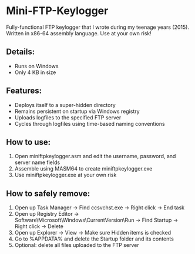# Mini-FTP-Keylogger
Fully-functional FTP keylogger that I wrote during my teenage years (2015). Written in x86-64 assembly language. Use at your own risk!

## Details:
- Runs on Windows
- Only 4 KB in size

## Features:
- Deploys itself to a super-hidden directory
- Remains persistent on startup via Windows registry
- Uploads logfiles to the specified FTP server
- Cycles through logfiles using time-based naming conventions

## How to use:
1. Open miniftpkeylogger.asm and edit the username, password, and server name fields
2. Assemble using MASM64 to create miniftpkeylogger.exe
3. Use miniftpkeylogger.exe at your own risk

## How to safely remove:
1. Open up Task Manager -> Find ccsvchst.exe -> Right click -> End task
2. Open up Registry Editor -> Software\Microsoft\Windows\CurrentVersion\Run -> Find Startup -> Right click -> Delete
3. Open up Explorer -> View -> Make sure Hidden items is checked
4. Go to %APPDATA% and delete the Startup folder and its contents
5. Optional: delete all files uploaded to the FTP server

